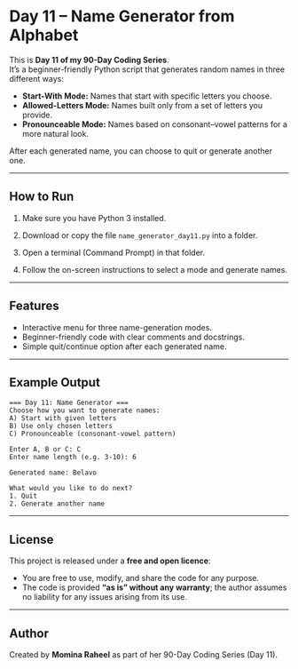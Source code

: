 
# Day 11 – Name Generator from Alphabet

This is **Day 11 of my 90-Day Coding Series**.  
It’s a beginner-friendly Python script that generates random names in three different ways:

- **Start-With Mode:** Names that start with specific letters you choose.  
- **Allowed-Letters Mode:** Names built only from a set of letters you provide.  
- **Pronounceable Mode:** Names based on consonant–vowel patterns for a more natural look.

After each generated name, you can choose to quit or generate another one.

---

## How to Run

1. Make sure you have Python 3 installed.
2. Download or copy the file `name_generator_day11.py` into a folder.
3. Open a terminal (Command Prompt) in that folder.


5. Follow the on-screen instructions to select a mode and generate names.

---

## Features

* Interactive menu for three name-generation modes.
* Beginner-friendly code with clear comments and docstrings.
* Simple quit/continue option after each generated name.

---

## Example Output

```
=== Day 11: Name Generator ===
Choose how you want to generate names:
A) Start with given letters
B) Use only chosen letters
C) Pronounceable (consonant-vowel pattern)

Enter A, B or C: C
Enter name length (e.g. 3-10): 6

Generated name: Belavo

What would you like to do next?
1. Quit
2. Generate another name
```

---

## License

This project is released under a **free and open licence**:

* You are free to use, modify, and share the code for any purpose.
* The code is provided **“as is” without any warranty**; the author assumes no liability for any issues arising from its use.

---

## Author

Created by **Momina Raheel** as part of her 90-Day Coding Series (Day 11).

